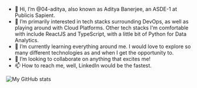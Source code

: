 - 👋 Hi, I’m @04-aditya, also known as Aditya Banerjee, an ASDE-1 at Publicis Sapient.
- 👀 I’m primarily interested in tech stacks surrounding DevOps, as well as playing around with Cloud Platforms. Other tech stacks I'm comfortable with include ReactJS and TypeScript, with a little bit of Python for Data Analytics.
- 🌱 I’m currently learning everything around me. I would love to explore so many different technologies as and when I get the opportunity to.
- 💞️ I’m looking to collaborate on anything that excites me!
- 📫 How to reach me, well, LinkedIn would be the fastest.

<!---
04-aditya/04-aditya is a ✨ special ✨ repository because its `README.md` (this file) appears on your GitHub profile.
You can click the Preview link to take a look at your changes.
--->

![My GitHub stats](https://github-readme-stats.vercel.app/api?username=04-aditya&show_icons=true&theme=transparent)
